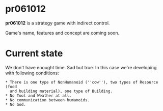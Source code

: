 pr061012
========

**pr061012** is a strategy game with indirect control.

Game's name, features and concept are coming soon.

Current state
=============

We don't have enought time. Sad but true. In this case we're developing with
following conditions:

    * There is one type of NonHumanoid (''cow''), two types of Resource (food
      and building material), one type of Building.
    * No Tool and Weather at all.
    * No communication between humanoids.
    * No God.
